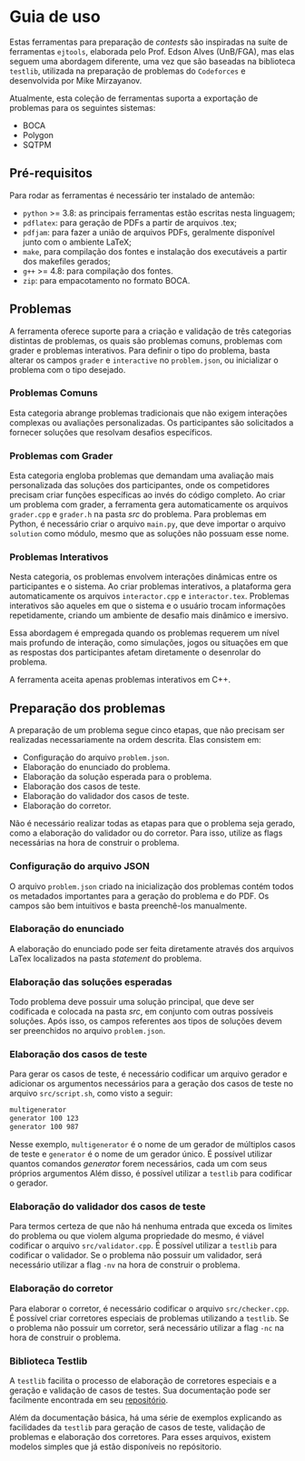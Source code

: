 # Guia de uso 

Estas ferramentas para preparação de *contests* são inspiradas na suíte de ferramentas `ejtools`, elaborada pelo Prof. Edson Alves (UnB/FGA), mas elas seguem uma abordagem diferente, uma vez que são baseadas na biblioteca `testlib`, utilizada na preparação de problemas do `Codeforces` e desenvolvida por Mike Mirzayanov.

Atualmente, esta coleção de ferramentas suporta a exportação de problemas para os seguintes sistemas:

- BOCA
- Polygon
- SQTPM

## Pré-requisitos

Para rodar as ferramentas é necessário ter instalado de antemão:
* `python` >= 3.8: as principais ferramentas estão escritas nesta linguagem;
* `pdflatex`: para geração de PDFs a partir de arquivos .tex;
* `pdfjam`: para fazer a união de arquivos PDFs,  geralmente disponível junto com o ambiente LaTeX;
* `make`, para compilação dos fontes e instalação dos executáveis a partir dos makefiles gerados;
* `g++` >= 4.8: para compilação dos fontes.
* `zip`: para empacotamento no formato BOCA.

## Problemas

A ferramenta oferece suporte para a criação e validação de três categorias distintas de problemas, os quais são problemas comuns, problemas com grader e problemas interativos. Para definir o tipo do problema, basta alterar os campos `grader` e `interactive` no `problem.json`, ou inicializar o problema com o tipo desejado.

### Problemas Comuns

Esta categoria abrange problemas tradicionais que não exigem interações complexas ou avaliações personalizadas. Os participantes são solicitados a fornecer soluções que resolvam desafios específicos. 

### Problemas com Grader

Esta categoria engloba problemas que demandam uma avaliação mais personalizada das soluções dos participantes, onde os competidores precisam criar funções específicas ao invés do código completo. Ao criar um problema com grader, a ferramenta gera automaticamente os arquivos `grader.cpp` e `grader.h` na pasta *src* do problema. Para problemas em Python, é necessário criar o arquivo `main.py`, que deve importar o arquivo `solution` como módulo, mesmo que as soluções não possuam esse nome.

### Problemas Interativos

Nesta categoria, os problemas envolvem interações dinâmicas entre os participantes e o sistema. Ao criar problemas interativos, a plataforma gera automaticamente os arquivos `interactor.cpp` e `interactor.tex`. Problemas interativos são aqueles em que o sistema e o usuário trocam informações repetidamente, criando um ambiente de desafio mais dinâmico e imersivo.

Essa abordagem é empregada quando os problemas requerem um nível mais profundo de interação, como simulações, jogos ou situações em que as respostas dos participantes afetam diretamente o desenrolar do problema.

A ferramenta aceita apenas problemas interativos em C++.

## Preparação dos problemas

A preparação de um problema segue cinco etapas, que não precisam ser realizadas necessariamente na ordem descrita. Elas consistem em:

- Configuração do arquivo `problem.json`.
- Elaboração do enunciado do problema.
- Elaboração da solução esperada para o problema.
- Elaboração dos casos de teste.
- Elaboração do validador dos casos de teste.
- Elaboração do corretor.

Não é necessário realizar todas as etapas para que o problema seja gerado, como a elaboração do validador ou do corretor. Para isso, utilize as flags necessárias na hora de construir o problema.

### Configuração do arquivo JSON

O arquivo `problem.json` criado na inicialização dos problemas contém todos os metadados importantes para a geração do problema e do PDF. Os campos são bem intuitivos e basta preenchê-los manualmente.

### Elaboração do enunciado

A elaboração do enunciado pode ser feita diretamente através dos arquivos LaTex localizados na pasta *statement* do problema. 

### Elaboração das soluções esperadas

Todo problema deve possuir uma solução principal, que deve ser codificada e colocada na pasta *src*, em conjunto com outras possíveis soluções. Após isso, os campos referentes aos tipos de soluções devem ser preenchidos no arquivo `problem.json`.

### Elaboração dos casos de teste

Para gerar os casos de teste, é necessário codificar um arquivo gerador e adicionar os argumentos necessários para a geração dos casos de teste no arquivo `src/script.sh`, como visto a seguir:

```bash
multigenerator
generator 100 123
generator 100 987
```

Nesse exemplo, `multigenerator` é o nome de um gerador de múltiplos casos de teste e `generator` é o nome de um gerador único. É possível utilizar quantos comandos *generator* forem necessários, cada um com seus próprios argumentos Além disso, é possível utilizar a `testlib` para codificar o gerador.

### Elaboração do validador dos casos de teste

Para termos certeza de que não há nenhuma entrada que exceda os limites do problema ou que violem alguma propriedade do mesmo, é viável codificar o arquivo `src/validator.cpp`. É possível utilizar a `testlib` para codificar o validador. Se o problema não possuir um validador, será necessário utilizar a flag `-nv` na hora de construir o problema.

### Elaboração do corretor

Para elaborar o corretor, é necessário codificar o arquivo `src/checker.cpp`. É possível criar corretores especiais de problemas utilizando a `testlib`. Se o problema não possuir um corretor, será necessário utilizar a flag `-nc` na hora de construir o problema.

### Biblioteca Testlib

A `testlib` facilita o processo de elaboração de corretores especiais e a geração e validação de casos de testes. Sua documentação pode ser facilmente encontrada em seu [repositório](https://github.com/MikeMirzayanov/testlib). 

Além da documentação básica, há uma série de exemplos explicando as facilidades da `testlib` para geração de casos de teste, validação de problemas e elaboração dos corretores. Para esses arquivos, existem modelos simples que já estão disponíveis no repósitorio.